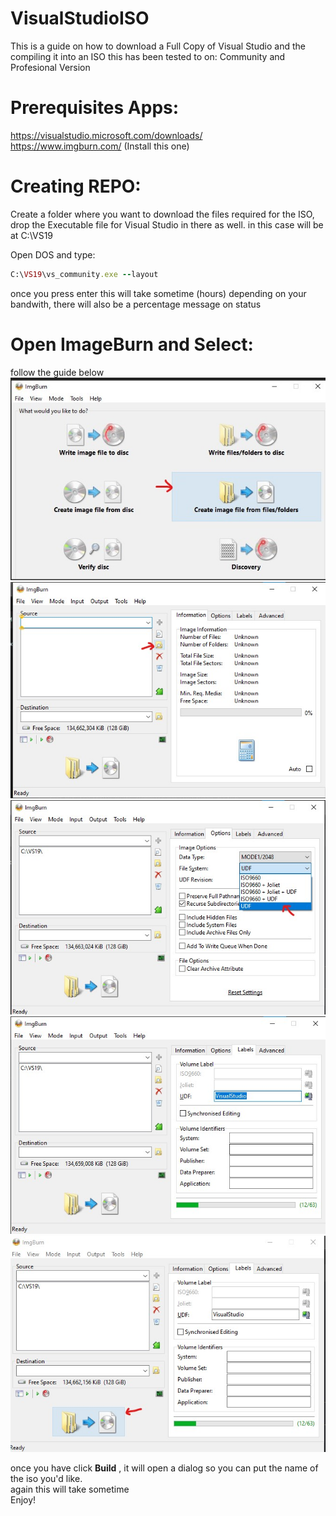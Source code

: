 # VisualStudioISO
This is a guide on how to download a Full Copy of Visual Studio and the compiling it into an ISO
this has been tested to on: Community and Profesional Version


# Prerequisites Apps:
https://visualstudio.microsoft.com/downloads/<br/>
https://www.imgburn.com/   (Install this one)

# Creating REPO:
Create a folder where you want to download the files required for the ISO, drop the Executable file for Visual Studio in there as well.
in this case will be at C:\VS19

Open DOS and type:
```` Ruby
C:\VS19\vs_community.exe --layout
````
once you press enter this will take sometime (hours) depending on your bandwith, there will also be a percentage message on status

# Open ImageBurn and Select: <br/>
follow the guide below
<img src="https://github.com/ivanjrt/VisualStudioISO/blob/main/imgburn1.jpg" alt="add role">
<img src="https://github.com/ivanjrt/VisualStudioISO/blob/main/imgburn2.jpg" alt="add role">
<img src="https://github.com/ivanjrt/VisualStudioISO/blob/main/imgburn3.jpg" alt="add role">
<img src="https://github.com/ivanjrt/VisualStudioISO/blob/main/imgburn4.jpg" alt="add role">
<img src="https://github.com/ivanjrt/VisualStudioISO/blob/main/imgburn5.jpg" alt="add role">

once you have click **Build** , it will open a dialog so you can put the name of the iso you'd like.<br/>
again this will take sometime<br/>
Enjoy!

